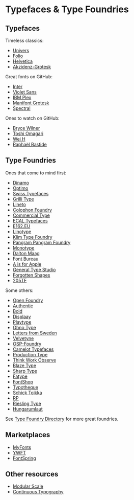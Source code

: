 # Typefaces & Type Foundries

## Typefaces

Timeless classics:
- [Univers](https://en.wikipedia.org/wiki/Univers)
- [Folio](https://en.wikipedia.org/wiki/Folio_(typeface))
- [Helvetica](https://en.wikipedia.org/wiki/Helvetica)
- [Akzidenz-Grotesk](https://en.wikipedia.org/wiki/Akzidenz-Grotesk)

Great fonts on GitHub:
- [Inter](https://github.com/rsms/inter)
- [Violet Sans](https://github.com/violetoffice/violet_sans)
- [IBM Plex](https://github.com/IBM/plex)
- [Manifont Grotesk](https://github.com/Interstices-/Manifont-Grotesk)
- [Spectral](https://github.com/productiontype/Spectral)

Ones to watch on GitHub:
- [Bryce Wilner](https://github.com/brycewilner)
- [Toshi Omagari](https://github.com/tosche)
- [Wei H](https://github.com/weiweihuanghuang)
- [Raphaël Bastide](https://github.com/raphaelbastide)

## Type Foundries

Ones that come to mind first: 
- [Dinamo](https://abcdinamo.com)
- [Optimo](https://optimo.ch)
- [Swiss Typefaces](https://www.swisstypefaces.com)
- [Grilli Type](https://www.grillitype.com)
- [Lineto](https://lineto.com)
- [Colophon Foundry](https://www.colophon-foundry.org)
- [Commercial Type](https://commercialtype.com)
- [ECAL Typefaces](https://ecal-typefaces.ch)
- [E162.EU](http://e162.eu)
- [Linotype](https://www.linotype.com)
- [Klim Type Foundry](https://klim.co.nz)
- [Pangram Pangram Foundry](https://pangrampangram.com)
- [Monotype](https://www.monotype.com)
- [Dalton Maag](https://www.daltonmaag.com/library)
- [Font Bureau](https://fontbureau.typenetwork.com)
- [A is for Apple](http://www.aisforapple.fr)
- [General Type Studio](https://www.generaltypestudio.com)
- [Forgotten Shapes](https://forgotten-shapes.com)
- [205TF](https://www.205.tf)

Some others: 
- [Open Foundry](https://open-foundry.com)
- [Authentic](https://authentic.website)
- [Bold](http://bold.studio)
- [Displaay](https://displaay.net)
- [Playtype](https://playtype.com)
- [Ohno Type](https://ohnotype.co)
- [Letters from Sweden](https://lettersfromsweden.se)
- [Velvetyne](https://velvetyne.fr)
- [OSP-Foundry](http://ospublish.constantvzw.org/foundry)
- [Camelot Typefaces](https://camelot-typefaces.com)
- [Production Type](https://www.productiontype.com)
- [Think Work Observe](https://t-wo.it)
- [Blaze Type](https://blazetype.eu)
- [Sharp Type](https://sharptype.co)
- [Fatype](https://www.fatype.com)
- [FontShop](https://www.fontshop.com)
- [Typotheque](https://www.typotheque.com/fonts)
- [Schick Toikka](https://www.schick-toikka.com)
- [RP](https://radimpesko.com)
- [Riesling Type](http://www.rieslingtype.com)
- [Hungarumlaut](https://hungarumlaut.com/typefaces.html)

See [Type Foundry Directory](https://typefoundry.directory) for more great foundries.

## Marketplaces
- [MyFonts](https://www.myfonts.com)
- [YWFT](https://www.youworkforthem.com)
- [FontSpring](https://www.fontspring.com)

## Other resources

- [Modular Scale](https://www.modularscale.com/?1&em&1.25)
- [Continuous Typography](https://maxkoehler.com/posts/continuous-typography)